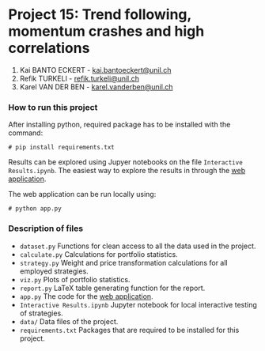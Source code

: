 # Project 15: Trend following, momentum crashes and high correlations

1. Kai BANTO ECKERT - kai.bantoeckert@unil.ch
2. Refik TURKELI - refik.turkeli@unil.ch
3. Karel VAN DER BEN - karel.vanderben@unil.ch

### How to run this project

After installing python, required package has to be installed with the command:

```
# pip install requirements.txt 
```

Results can be explored using Jupyer notebooks on the file `Interactive Results.ipynb`. The easiest way to explore the results in through the [web application](https://tsmom.herokuapp.com/).

The web application can be run locally using:

```
# python app.py 
```

### Description of files

- `dataset.py` Functions for clean access to all the data used in the project. 
- `calculate.py` Calculations for portfolio statistics.
- `strategy.py` Weight and price transformation calculations for all employed strategies.
- `viz.py` Plots of portfolio statistics.
- `report.py` LaTeX table generating function for the report.
- `app.py` The code for the [web application](https://tsmom.herokuapp.com/).
- `Interactive Results.ipynb` Jupyter notebook for local interactive testing of strategies.
- `data/` Data files of the project.
- `requirements.txt` Packages that are required to be installed for this project.